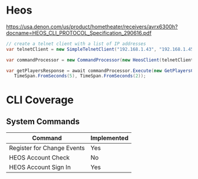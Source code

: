 # Heos

https://usa.denon.com/us/product/hometheater/receivers/avrx6300h?docname=HEOS_CLI_PROTOCOL_Specification_290616.pdf


```cs
// create a telnet client with a list of IP addresses
var telnetClient = new SimpleTelnetClient("192.168.1.43", "192.168.1.45", "192.168.1.47");

var commandProcessor = new CommandProcessor(new HeosClient(telnetClient, CancellationToken.None));

var getPlayersResponse = await commandProcessor.Execute(new GetPlayersCommand(), r => r.Any(), 5,
   TimeSpan.FromSeconds(5), TimeSpan.FromSeconds(2));
```

# CLI Coverage

## System Commands

| Command | Implemented |
| --- | --- |
| Register for Change Events | Yes |
|  HEOS Account Check | No |
|  HEOS Account Sign In | Yes |
